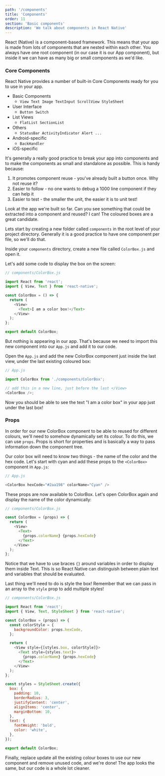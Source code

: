 ```yaml
---
path: '/components'
title: 'Components'
order: 11
section: 'Basic components'
description: 'We talk about components in React Native'
---
```


React (Native) is a component-based framework. This means that your app is made from lots of components that are nested within each other. You always have one root component (in our case it is our App component), but inside it we can have as many big or small components as we'd like.

### Core Components

React Native provides a number of built-in Core Components ready for you to use in your app.

- Basic Components
  - `View Text Image TextInput ScrollView StyleSheet`
- User Interface
  - `Button Switch`
- List Views
  - `FlatList SectionList`
- Others
  - `StatusBar ActivityIndicator Alert ... `
- Android-specific
  - `BackHandler`
- iOS-specific

It's generally a really good practice to break your app into components and to make the components as small and standalone as possible. This is handy because:

1. It promotes component reuse - you've already built a button once. Why not reuse it?
2. Easier to follow - no one wants to debug a 1000 line component if they can help it
3. Easier to test - the smaller the unit, the easier it is to unit test!

Look at the app we're built so far. Can you see something that could be extracted into a component and reused? I can! The coloured boxes are a great candidate.

Lets start by creating a new folder called `components` in the root level of your project directory. Generally it is a good practice to have one component per file, so we'll do that.

Inside your `components` directory, create a new file called `ColorBox.js` and open it.

Let's add some code to display the box on the screen:

```js
// components/ColorBox.js

import React from 'react';
import { View, Text } from 'react-native';

const ColorBox = () => {
  return (
    <View>
      <Text>I am a color box!</Text>
    </View>
  );
};

export default ColorBox;
```

But nothing is appearing in our app. That's because we need to import this new component into our `App.js` and add it to our code.

Open the `App.js` and add the new ColorBox component just inside the last view, under the last existing coloured box:

```js
// App.js

import ColorBox from './components/ColorBox';

// add this in a new line, just before the last </View>
<ColorBox />;
```

Now you should be able to see the text "I am a color box" in your app just under the last box!

### Props

In order for our new ColorBox component to be able to reused for different colours, we'll need to somehow dynamically set its colour. To do this, we can use `props`. Props is short for properties and is basically a way to pass information down the component tree.

Our color box will need to know two things - the name of the color and the hex code. Let's start with cyan and add these props to the `<ColorBox>` component in `App.js`:

```js
// App.js

<ColorBox hexCode="#2aa198" colorName="Cyan" />
```

These props are now available to ColorBox. Let's open ColorBox again and display the name of the color dynamically:

```js
// components/ColorBox.js

const ColorBox = (props) => {
  return (
    <View>
      <Text>
        {props.colorName} {props.hexCode}
      </Text>
    </View>
  );
};
```

Notice that we have to use braces `{}` around variables in order to display them inside Text. This is so React Native can distinguish between plain text and variables that should be evaluated.

Last thing we'll need to do is style the box! Remember that we can pass in an array to the `style` prop to add multiple styles!

```js
// components/ColorBox.js

import React from 'react';
import { View, Text, StyleSheet } from 'react-native';

const ColorBox = (props) => {
  const colorStyle = {
    backgroundColor: props.hexCode,
  };

  return (
    <View style={[styles.box, colorStyle]}>
      <Text style={styles.text}>
        {props.colorName} {props.hexCode}
      </Text>
    </View>
  );
};

const styles = StyleSheet.create({
  box: {
    padding: 10,
    borderRadius: 3,
    justifyContent: 'center',
    alignItems: 'center',
    marginBottom: 10,
  },
  text: {
    fontWeight: 'bold',
    color: 'white',
  },
});

export default ColorBox;
```

Finally, replace update all the existing colour boxes to use our new component and remove unused code, and we're done! The app looks the same, but our code is a whole lot cleaner.
